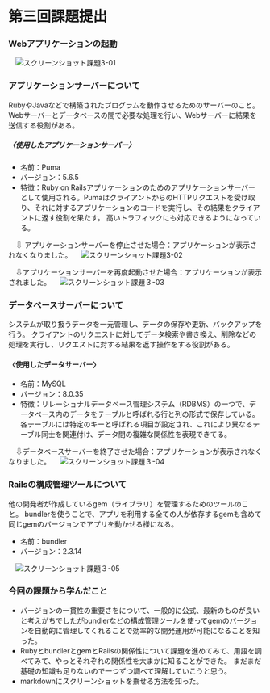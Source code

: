 # 第三回課題提出
### Webアプリケーションの起動
　![スクリーンショット課題3-01](images/課題３-01.png)
### アプリケーションサーバーについて ###
RubyやJavaなどで構築されたプログラムを動作させるためのサーバーのこと。  
Webサーバーとデータベースの間で必要な処理を行い、Webサーバーに結果を送信する役割がある。
##### 〈使用したアプリケーションサーバー〉
* 名前：Puma
* バージョン：5.6.5
* 特徴：Ruby on Railsアプリケーションのためのアプリケーションサーバーとして使用される。PumaはクライアントからのHTTPリクエストを受け取り、それに対するアプリケーションのコードを実行し、その結果をクライアントに返す役割を果たす。
高いトラフィックにも対応できるようになっている。

　⇩ アプリケーションサーバーを停止させた場合：アプリケーションが表示されなくなりました。
　![スクリーンショット課題3-02](images/課題３-02.png)

　⇩アプリケーションサーバーを再度起動させた場合：アプリケーションが表示されました。
　![スクリーンショット課題３-03](images/課題３-03.png)
### データベースサーバーについて
システムが取り扱うデータを一元管理し、データの保存や更新、バックアップを行う。
クライアントのリクエストに対してデータ検索や書き換え、削除などの処理を実行し、リクエストに対する結果を返す操作をする役割がある。
#### 〈使用したデータサーバー〉
* 名前：MySQL
* バージョン：8.0.35
* 特徴：リレーショナルデータベース管理システム（RDBMS）の一つで、データベース内のデータをテーブルと呼ばれる行と列の形式で保存している。各テーブルには特定のキーと呼ばれる項目が設定され、これにより異なるテーブル同士を関連付け、データ間の複雑な関係性を表現できてる。

　⇩データベースサーバーを終了させた場合：アプリケーションが表示されなくなりました。
　![スクリーンショット課題３-04](images/課題３-04.png)
### Railsの構成管理ツールについて
他の開発者が作成しているgem（ライブラリ）を管理するためのツールのこと。
bundlerを使うことで、アプリを利用する全ての人が依存するgemも含めて同じgemのバージョンでアプリを動かせる様になる。
* 名前：bundler
* バージョン：2.3.14

　![スクリーンショット課題３-05](images/課題３-05.png)

### 今回の課題から学んだこと
* バージョンの一貫性の重要さをについて、一般的に公式、最新のものが良いと考えがちでしたがbundlerなどの構成管理ツールを使ってgemのバージョンを自動的に管理してくれることで効率的な開発運用が可能になることを知った。
* RubyとbundlerとgemとRailsの関係性について課題を進めてみて、用語を調べてみて、やっとそれぞれの関係性を大まかに知ることができた。
まだまだ基礎の知識も足りないので一つずつ調べて理解していこうと思う。
* markdownにスクリーンショットを乗せる方法を知った。
